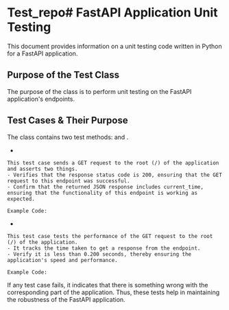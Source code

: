 # Test_repo# FastAPI Application Unit Testing

This document provides information on a unit testing code written in Python for a FastAPI application.

## Purpose of the Test Class

The purpose of the  class is to perform unit testing on the FastAPI application's endpoints.

## Test Cases & Their Purpose

The  class contains two test methods:  and .

- 

    This test case sends a GET request to the root (/) of the application and asserts two things.
    - Verifies that the response status code is 200, ensuring that the GET request to this endpoint was successful.
    - Confirm that the returned JSON response includes current_time, ensuring that the functionality of this endpoint is working as expected.

    Example Code:
    

- 

    This test case tests the performance of the GET request to the root (/) of the application.
    - It tracks the time taken to get a response from the endpoint.
    - Verify it is less than 0.200 seconds, thereby ensuring the application's speed and performance. 

    Example Code:
     

If any test case fails, it indicates that there is something wrong with the corresponding part of the application. Thus, these tests help in maintaining the robustness of the FastAPI application.
